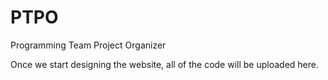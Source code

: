 # PTPO
Programming Team Project Organizer  
  
Once we start designing the website, all of the code will be uploaded here.

